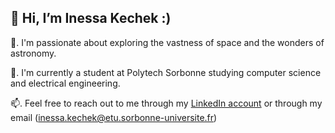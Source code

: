 ## 👋 Hi, I’m Inessa Kechek :)
👀. I'm passionate about exploring the vastness of space and the wonders of astronomy.

🌱. I'm currently a student at Polytech Sorbonne studying computer science and electrical engineering.

📫. Feel free to reach out to me through my [LinkedIn account](https://www.linkedin.com/in/inessa-kechek/) or through my email (inessa.kechek@etu.sorbonne-universite.fr)
<!---
inessa-kch/inessa-kch is a ✨ special ✨ repository because its `README.md` (this file) appears on your GitHub profile.
You can click the Preview link to take a look at your changes.
- 👋 Hi, I’m @inessa-kch
- 👀 I’m interested in ...
- 🌱 I’m currently learning ...
- 💞️ I’m looking to collaborate on ...
- 📫 How to reach me ...
- 😄 Pronouns: ...
- ⚡ Fun fact: ...
--->
